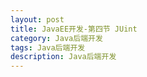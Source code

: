 ```yaml
---
layout: post
title: JavaEE开发-第四节 JUint
category: Java后端开发
tags: Java后端开发
description: Java后端开发
--- 
```


